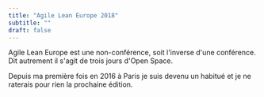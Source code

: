 ```yaml
---
title: "Agile Lean Europe 2018"
subtitle: ""
draft: false
---
```


Agile Lean Europe est une non-conférence, soit l'inverse d'une conférence. Dit autrement il s'agit de trois jours d'Open Space.

Depuis ma première fois en 2016 à Paris je suis devenu un habitué et je ne raterais pour rien la prochaine édition.
